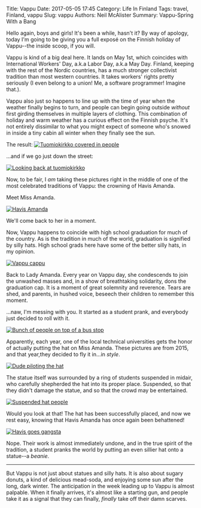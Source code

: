 Title: Vappu
Date: 2017-05-05 17:45
Category: Life In Finland
Tags: travel, Finland, vappu
Slug: vappu
Authors: Neil McAlister
Summary: Vappu-Spring With a Bang

Hello again, boys and girls! It's been a while, hasn't it? By way of apology, today I'm going to be giving you a full exposé on the Finnish holiday of Vappu--the inside scoop, if you will.

Vappu is kind of a big deal here. It lands on May 1st, which coincides with International Workers' Day, a.k.a Labor Day, a.k.a May Day. Finland, keeping with the rest of the Nordic countries, has a much stronger collectivist tradition than most western countries. It takes workers' rights pretty seriously (I even belong to a union! Me, a software programmer! Imagine that.).

Vappu also just so happens to line up with the time of year when the weather finally begins to turn, and people can begin going outside _without_ first girding themselves in multiple layers of clothing. This combination of holiday and warm weather has a curious effect on the Finnish psyche. It's not entirely dissimilar to what you might expect of someone who's snowed in inside a tiny cabin all winter when they finally see the sun.

The result:
[![Tuomiokirkko covered in people]({photo}/2015/WP_20150430_17_41_58_Pro.jpg)]({static}/images/2015/WP_20150430_17_41_58_Pro.jpg "The Cathedral of Judgement looking awfully festive")

...and if we go just down the street:

[![Looking back at tuomiokirkko]({photo}/2015/WP_20150430_17_29_46_Pro.jpg)]({static}/images/2015/WP_20150430_17_29_46_Pro.jpg "It Don't Stop")

Now, to be fair, I _am_ taking these pictures right in the middle of one of the most celebrated traditions of Vappu: the crowning of Havis Amanda.

Meet Miss Amanda.

[![Havis Amanda]({photo}havis_amanda.jpg)]({static}/images/havis_amanda.jpg "She's hot and she knows it")

We'll come back to her in a moment.

Now, Vappu happens to coincide with high school graduation for much of the country. As is the tradition in much of the world, graduation is signified by silly hats. High school grads here have some of the better silly hats, in my opinion.

[![Vappu cappu]({photo}highschoolhat.jpg)]({static}/images/highschoolhat.jpg "It seriously looks like a navy sailor's hat. Is it just me?")

Back to Lady Amanda. Every year on Vappu day, she condescends to join the unwashed masses and, in a show of breathtaking solidarity, dons the graduation cap. It is a moment of great solemnity and reverence. Tears are shed, and parents, in hushed voice, beseech their children to remember this moment.

...naw, I'm messing with you. It started as a student prank, and everybody just decided to roll with it.

[![Bunch of people on top of a bus stop]({photo}2015/busstop.jpg)]({static}/images/2015/busstop.jpg "Such reverence") 

Apparently, each year, one of the local technical universities gets the honor of actually putting the hat on Miss Amanda. These pictures are from 2015, and that year,they decided to fly it in...in _style_.

[![Dude piloting the hat]({photo}2015/WP_20150430_17_55_52_Pro.jpg)]({static}/images/2015/WP_20150430_17_55_52_Pro.jpg "'don't drop it don't drop it don't drop it'")

The statue itself was surrounded by a ring of students suspended in midair, who carefully shepherded the hat into its proper place. Suspended, so that they didn't damage the statue, and so that the crowd may be entertained.

[![Suspended hat people]({photo}/2015/airretreat.jpg)]({static}/images/2015/airretreat.jpg "The Hatenndants")

Would you look at that! The hat has been successfully placed, and now we rest easy, knowing that Havis Amanda has once again been behattened!

[![Havis goes gangsta]({photo}/2015/beanietime.jpg)]({static}/images/2015/beanietime.jpg "She's trying to appeal to Kids These Days")

Nope. Their work is almost immediately undone, and in the true spirit of the tradition, a student pranks the world by putting an even sillier hat onto a statue--a _beanie_.

<hr/>

But Vappu is not just about statues and silly hats. It is also about sugary donuts, a kind of delicious mead-soda, and enjoying some sun after the long, dark winter. The anticipation in the week leading up to Vappu is almost palpable. When it finally arrives, it's almost like a starting gun, and people take it as a signal that they can finally, _finally_ take off their damn scarves.